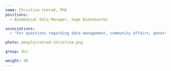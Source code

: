 ```yaml
---
name: Christina Conrad, PhD
positions:
  - Biomedical Data Manager, Sage Bionetworks

associations:
  - "For questions regarding data management, community affairs, general DCC questions: [Schedule Meeting](https://calendly.com/christina-conrad)"

photo: people/conrad-christina.png

group: dcc

weight: 40
---
```


